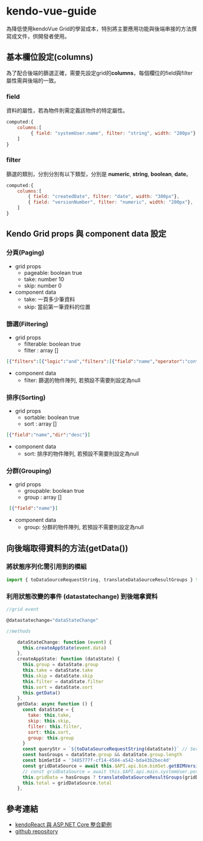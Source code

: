 # kendo-vue-guide

為降低使用kendoVue Grid的學習成本，特別將主要應用功能與後端串接的方法撰寫成文件，供開發者使用。


## 基本欄位設定(columns)

為了配合後端的篩選正確，需要先設定grid的**columns**，每個欄位的field與filter屬性需與後端的一致。

### field

資料的屬性，若為物件則需定義該物件的特定屬性。

``` javascript
computed:{
    columns:[
         { field: "systemUser.name", filter: "string", width: "280px"}
    ]
}
```

### filter

篩選的類別，分別分別有以下類型，分別是 **numeric**, **string**, **boolean**, **date**。

``` javascript
computed:{
    columns:[
        { field: "createdDate", filter: "date", width: "300px"},
        { field: "versionNumber", filter: "numeric", width: "200px"},
    ]
}
```
## Kendo Grid props 與 component data 設定
### 分頁(Paging)

- grid props
    - pageable: boolean true
    - take: number 10
    - skip: number 0
- component data
    - take: 一頁多少筆資料
    - skip: 當前第一筆資料的位置
### 篩選(Filtering)

- grid props
    - filterable: boolean true
    - filter : array []

```json
[{"filters":[{"logic":"and","filters":[{"field":"name","operator":"contains","value":"rac"}]}],"logic":"and"}]
```
- component data
    - filter: 篩選的物件陣列, 若預設不需要則設定為null
### 排序(Sorting)

- grid props
    - sortable: boolean true
    - sort : array []

```json
[{"field":"name","dir":"desc"}]
```

- component data
    - sort: 排序的物件陣列, 若預設不需要則設定為null
### 分群(Grouping)

- grid props
    - groupable: boolean true
    - group : array []

```json
 [{"field":"name"}]
```
- component data
    - group: 分群的物件陣列, 若預設不需要則設定為null




## 向後端取得資料的方法(getData())
### 將狀態序列化需引用到的模組

```javascript
import { toDataSourceRequestString, translateDataSourceResultGroups } from '@progress/kendo-data-query';
```

### 利用狀態改變的事件 (datastatechange) 到後端拿資料

``` javascript
//grid event

@datastatechange="dataStateChange"
```

```javascript
//methods

    dataStateChange: function (event) {
      this.createAppState(event.data)
    },
    createAppState: function (dataState) {
      this.group = dataState.group
      this.take = dataState.take
      this.skip = dataState.skip
      this.filter = dataState.filter
      this.sort = dataState.sort
      this.getData()
    },
    getData: async function () {
      const dataState = {
        take: this.take,
        skip: this.skip,
        filter: this.filter,
        sort: this.sort,
        group: this.group
      }
      const queryStr = `${toDataSourceRequestString(dataState)}` // Serialize the state.
      const hasGroups = dataState.group && dataState.group.length
      const bimSetId = '3485777f-cf14-4584-a542-bda43b2bec4d'
      const gridDataSource = await this.$API.api.bim.bimSet.getBIMVersions(bimSetId, queryStr).then(res => res.data)
      // const gridDataSource = await this.$API.api.main.systemUser.post(queryStr).then(res => res.data)
      this.gridData = hasGroups ? translateDataSourceResultGroups(gridDataSource.data) : gridDataSource.data
      this.total = gridDataSource.total
    },
```



## 參考連結

- [kendoReact 與 ASP.NET Core 整合範例](https://www.telerik.com/kendo-react-ui/components/dataquery/mvc-integration/)
- [github repository](https://github.com/SyncoBox/kendo-vue-grid-server-side-operation-demo)